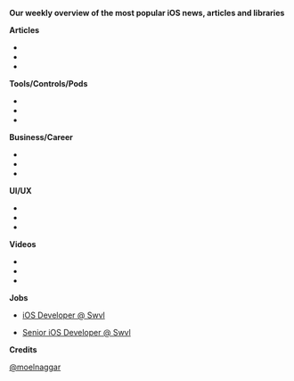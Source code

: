 **Our weekly overview of the most popular iOS news, articles and libraries**


**Articles**

*
*
*

**Tools/Controls/Pods**

*
*
*

**Business/Career**

*
*
*

**UI/UX**

*
*
*

**Videos**

*
*
*

**Jobs**

* [iOS Developer @ Swvl](https://swvl.workable.com/j/718079AB10)

* [Senior iOS Developer @ Swvl](https://swvl.workable.com/j/C68EC5FBBF)

**Credits**
 
[@moelnaggar](https://github.com/MoElnaggar14)
